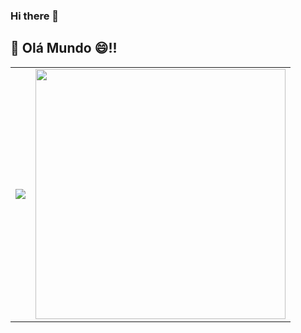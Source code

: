 ### Hi there 👋


## 👋 Olá Mundo 😄!! 
<table>
    <tr align="row">
        <td>
            <img align="center" src="https://github-readme-stats.vercel.app/api?username=4lexRossi&show_icons=true&theme=tokyonight" />
        </td>    
        <td>
            <img width="400px" align="center" src="https://github-readme-stats.vercel.app/api/top-langs/?username=4lexRossi&layout=compact&show_icons=true&theme=tokyonight" />
        </td>
    </tr>
<!--     <tr>
        <td>
            <img width="800px" align="center" src="https://wakatime.com/share/@4lexRossi/7ee5bec5-df33-4c1c-b4bc-8768914434ff.svg" />
        </td>
       <td>
            <img width="400px" align="center" src="https://wakatime.com/share/@4lexRossi/f35fe96e-039f-4dde-a348-10ccf0fa7ed5.svg" />
        </td> 
    </tr> -->
</table>
